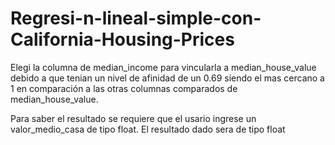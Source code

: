 # Regresi-n-lineal-simple-con-California-Housing-Prices

Elegi la columna de median_income para vincularla a median_house_value debido a que tenian un nivel de afinidad de un 0.69 siendo el mas cercano a 1 en comparación a las otras columnas comparados de median_house_value.

Para saber el resultado se requiere que el usario ingrese un valor_medio_casa de tipo float.
El resultado dado sera de tipo float


